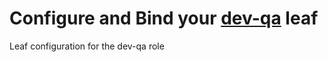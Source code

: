 # Configure and Bind your [dev-qa](https://github.com/didalik/role-based-org) leaf

Leaf configuration for the dev-qa role
